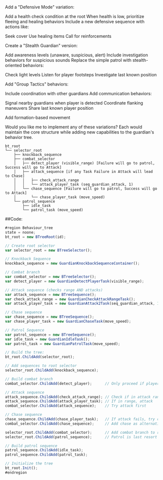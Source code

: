 Add a "Defensive Mode" variation:

Add a health check condition at the root
When health is low, prioritize fleeing and healing behaviors
Include a new defensive sequence with actions like:

Seek cover
Use healing items
Call for reinforcements


Create a "Stealth Guardian" version:

Add awareness levels (unaware, suspicious, alert)
Include investigation behaviors for suspicious sounds
Replace the simple patrol with stealth-oriented behaviors:

Check light levels
Listen for player footsteps
Investigate last known position



Add "Group Tactics" behaviors:

Include coordination with other guardians
Add communication behaviors:

Signal nearby guardians when player is detected
Coordinate flanking maneuvers
Share last known player position


Add formation-based movement


Would you like me to implement any of these variations? Each would maintain the core structure while adding new capabilities to the guardian's behavior tree.
```
bt_root
└── selector_root
    ├── knockback_sequence
    ├── combat_selector
    │   ├── detect_player (visible_range) [Failure will go to patrol, Success will go to Attack]
    │   ├── attack_sequence [if any Task Failure in Attack will lead to Chase]
    │   │   ├── check_attack_range
    │   │   └── attack_player_task (seq_guardian_attack, 1)
    │   └── chase_sequence [Failure will go to patrol, Success will go to Attack]
    │       └── chase_player_task (move_speed)
    └── patrol_sequence
        ├── idle_task
        └── patrol_task (move_speed)
```
##Code:
```ts
#region Behaviour_tree
state = noone;
bt_root = new BTreeRoot(id);

// Create root selector
var selector_root = new BTreeSelector();

// Knockback Sequence
knockback_sequence = new GuardianKnockbackSequenceContainer();

// Combat branch
var combat_selector = new BTreeSelector();
var detect_player = new GuardianDetectPlayerTask(visible_range);

// Attack sequence (checks range AND attacks)
var attack_sequence = new BTreeSequence();
var check_attack_range = new GuardianCheckAttackRangeTask();
var attack_player_task = new GuardianAttack2Task(seq_guardian_attack, 1);

// Chase sequence
var chase_sequence = new BTreeSequence();
var chase_player_task = new GuardianChaseTask(move_speed);

// Patrol Sequence
var patrol_sequence = new BTreeSequence();
var idle_task = new GuardianIdleTask();
var patrol_task = new GuardianPatrolTask(move_speed);

// Build the tree:
bt_root.ChildAdd(selector_root);

// Add sequences to root selector
selector_root.ChildAdd(knockback_sequence);

// Build combat branch
combat_selector.ChildAdd(detect_player);      // Only proceed if player detected

// Attack sequence
attack_sequence.ChildAdd(check_attack_range); // Check if in attack range
attack_sequence.ChildAdd(attack_player_task); // If in range, attack
combat_selector.ChildAdd(attack_sequence);    // Try attack first

// Chase sequence
chase_sequence.ChildAdd(chase_player_task);   // If attack fails, try chase
combat_selector.ChildAdd(chase_sequence);     // Add chase as alternative

selector_root.ChildAdd(combat_selector);      // Add combat branch to root
selector_root.ChildAdd(patrol_sequence);      // Patrol is last resort

// Build patrol sequence
patrol_sequence.ChildAdd(idle_task);
patrol_sequence.ChildAdd(patrol_task);

// Initialize the tree
bt_root.Init();
#endregion
```

